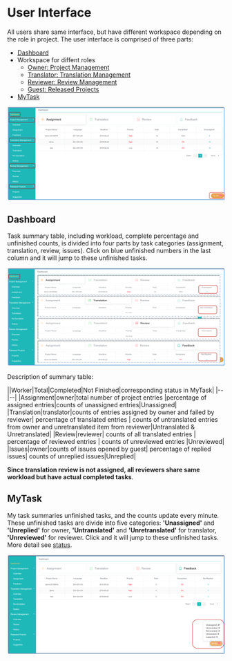 # User Interface

All users share same interface, but have different workspace depending on the role in project. The user interface is comprised of three parts:

- [Dashboard](#stat)
- Workspace for diffent roles
  - [Owner: Project Management](owner-project-management.md)
  - [Translator: Translation Management](translator-translation-management.md)
  - [Reviewer: Review Management](reviewer-review-management.md)
  - [Guest: Released Projects](guest-released-projects.md)
- [MyTask](#mytask)   

![](/assets/interface.user.png)             
                    
## Dashboard

<span id='stat'></span>

Task summary table, including workload, complete percentage and unfinished counts, is  divided into four parts by task categories (assignment, translation, review, issues). Click on blue unfinished numbers in the last column and it will jump to these unfinished tasks.

![](/assets/dashboard.png)

Description of summary table:

||Worker|Total|Completed|Not Finished|corresponding status in MyTask|
|--|--|
|Assignment|owner|total number of project entries |percentage of assigned entries|counts of unassigned entries|Unassigned|
|Translation|translator|counts of entries assigned by owner and failed by reviewer| percentage of translated entries | counts of untranslated entries from owner and unretranslated item from reviewer|Untranslated & Unretranslated|
|Review|reviewer| counts of all translated entries | percentage of reviewed entries | counts of unreviewed entries |Unreviewed|
|Issues|owner|counts of issues opened by guest| percentage of replied issues| counts of unreplied issues|Unreplied|

**Since translation review is not assigned, all reviewers share same workload but have actual completed tasks**.


## MyTask

<span id='mytask'></span>

My task summaries unfinished tasks, and the counts update every minute. These unfinished tasks are divide into five categories: **'Unassigned'** and **'Unreplied'** for owner, **'Untranslated'** and **'Unretranslated'** for translator, **'Unreviewed'** for reviewer. Click and it will jump to these unfinished tasks. More detail see [status](../glossary.md#status).

![](/assets/mytask.png)
















